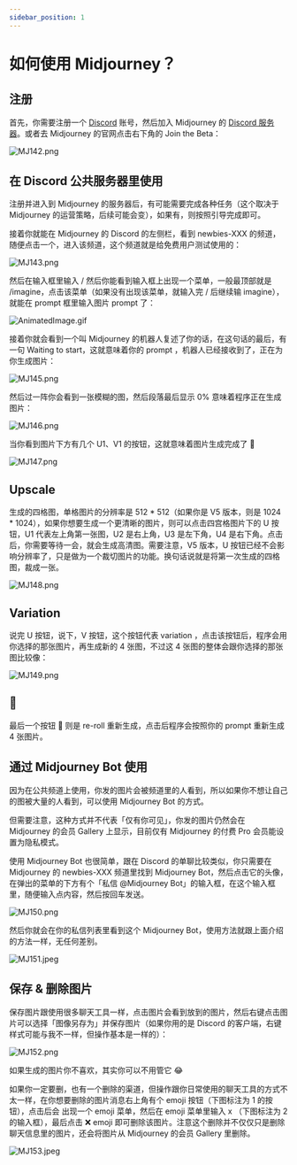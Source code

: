 ```yaml
---
sidebar_position: 1
---
```


# 如何使用 Midjourney？

## 注册

首先，你需要注册一个 [Discord](https://discord.com/) 账号，然后加入 Midjourney 的 [Discord 服务器](https://discord.com/invite/midjourney)。或者去 Midjourney 的官网点击右下角的 Join the Beta：

![MJ142.png](https://res.craft.do/user/full/d845172f-becd-4255-bf79-d722098b2d83/doc/15EA26B6-9B49-4076-B8D8-DFE53ABD52C8/2713C599-85ED-4D8B-AF7A-08AA4ACF9A8D_2/94pqg7166HfEzInRqt9m5xscQmBzyOfs2YtXhphveoMz/MJ142.png)

## 在 Discord 公共服务器里使用

注册并进入到 Midjourney 的服务器后，有可能需要完成各种任务（这个取决于 Midjourney 的运营策略，后续可能会变），如果有，则按照引导完成即可。

接着你就能在 Midjourney 的 Discord 的左侧栏，看到 newbies-XXX 的频道，随便点击一个，进入该频道，这个频道就是给免费用户测试使用的：

![MJ143.png](https://res.craft.do/user/full/d845172f-becd-4255-bf79-d722098b2d83/doc/15EA26B6-9B49-4076-B8D8-DFE53ABD52C8/F52338C7-E938-4794-AF0C-F1C0A37417FE_2/Sx8amdanXunyyfGzhREhRK2ZPGoVPnttmj53QnMYSLgz/MJ143.png)

然后在输入框里输入 / 然后你能看到输入框上出现一个菜单，一般最顶部就是 /imagine，点击该菜单（如果没有出现该菜单，就输入完 / 后继续输 imagine），就能在 prompt 框里输入图片 prompt 了：

![AnimatedImage.gif](https://res.craft.do/user/full/d845172f-becd-4255-bf79-d722098b2d83/doc/15EA26B6-9B49-4076-B8D8-DFE53ABD52C8/A22D313A-92FB-4624-9C71-F4D0EF40E221_2/VAf6rWOwDZZF0l1uW4nAIPshHjtbfIKsyUv9UzJipVkz/AnimatedImage.gif)

接着你就会看到一个叫 Midjourney 的机器人复述了你的话，在这句话的最后，有一句 Waiting to start，这就意味着你的 prompt ，机器人已经接收到了，正在为你生成图片：

![MJ145.png](https://res.craft.do/user/full/d845172f-becd-4255-bf79-d722098b2d83/doc/15EA26B6-9B49-4076-B8D8-DFE53ABD52C8/333ADA85-9FBC-4DD6-80F5-5FDC50A77928_2/qDhO3YpY2yPyySJKpNEyxKA2FNYpUrJUXiOIqXTjZpsz/MJ145.png)

然后过一阵你会看到一张模糊的图，然后段落最后显示 0% 意味着程序正在生成图片：

![MJ146.png](https://res.craft.do/user/full/d845172f-becd-4255-bf79-d722098b2d83/doc/15EA26B6-9B49-4076-B8D8-DFE53ABD52C8/571205D5-2C53-4AEB-8C95-1CE0F3ED8728_2/tNRp0iv8xTZKN6NuNbRpuTHHJegXVsf7sWhLqPJYxeoz/MJ146.png)

当你看到图片下方有几个 U1、V1 的按钮，这就意味着图片生成完成了 🎉

![MJ147.png](https://res.craft.do/user/full/d845172f-becd-4255-bf79-d722098b2d83/doc/15EA26B6-9B49-4076-B8D8-DFE53ABD52C8/67E09828-5682-4906-85EA-FBFE4F0FD59C_2/OPZViXuxj3AukTx43j2eHxKkxL8moT4WogINOaeE91Qz/MJ147.png)

## Upscale

生成的四格图，单格图片的分辨率是 512 * 512（如果你是 V5 版本，则是 1024 * 1024），如果你想要生成一个更清晰的图片，则可以点击四宫格图片下的 U 按钮，U1 代表左上角第一张图，U2 是右上角，U3 是左下角，U4 是右下角。点击后，你需要等待一会，就会生成高清图。需要注意，V5 版本，U 按钮已经不会影响分辨率了，只是做为一个裁切图片的功能。换句话说就是将第一次生成的四格图，裁成一张。

![MJ148.png](https://res.craft.do/user/full/d845172f-becd-4255-bf79-d722098b2d83/doc/15EA26B6-9B49-4076-B8D8-DFE53ABD52C8/E891643A-DD67-4C1C-9FB5-8FEF4DA50FC9_2/UJuYftgS3yVGTxZIy3UxKLUKelvpGyEvEOfTj44FzDAz/MJ148.png)

## Variation

说完 U 按钮，说下，V 按钮，这个按钮代表 variation ，点击该按钮后，程序会用你选择的那张图片，再生成新的 4 张图，不过这 4 张图的整体会跟你选择的那张图比较像：

![MJ149.png](https://res.craft.do/user/full/d845172f-becd-4255-bf79-d722098b2d83/doc/15EA26B6-9B49-4076-B8D8-DFE53ABD52C8/8CAE2F1E-E8F1-4383-B0D6-7601A8992856_2/3OKR7d2bFLa7tYdjIkM0jFmQukrQtgfbw2FjAfTfqz4z/MJ149.png)

## 🔄

最后一个按钮 🔄 则是 re-roll 重新生成，点击后程序会按照你的 prompt 重新生成 4 张图片。

## 通过 Midjourney Bot 使用

因为在公共频道上使用，你发的图片会被频道里的人看到，所以如果你不想让自己的图被大量的人看到，可以使用 Midjourney Bot 的方式。

但需要注意，这种方式并不代表「仅有你可见」，你发的图片仍然会在 Midjourney 的会员 Gallery 上显示，目前仅有 Midjourney 的付费 Pro 会员能设置为隐私模式。

使用 Midjourney Bot 也很简单，跟在 Discord 的单聊比较类似，你只需要在 Midjourney 的 newbies-XXX 频道里找到 Midjourney Bot，然后点击它的头像，在弹出的菜单的下方有个「私信 @Midjourney Bot」的输入框，在这个输入框里，随便输入点内容，然后按回车发送。

![MJ150.png](https://res.craft.do/user/full/d845172f-becd-4255-bf79-d722098b2d83/doc/15EA26B6-9B49-4076-B8D8-DFE53ABD52C8/6468018D-390D-43A4-BB48-3DE52D062628_2/LPXPJJKwFjLyo9EUkq51DHIwXvjrLHiAHVBoYOxzTosz/MJ150.png)

然后你就会在你的私信列表里看到这个 Midjourney Bot，使用方法就跟上面介绍的方法一样，无任何差别。

![MJ151.jpeg](https://res.craft.do/user/full/d845172f-becd-4255-bf79-d722098b2d83/doc/15EA26B6-9B49-4076-B8D8-DFE53ABD52C8/C620E57F-A900-45A8-9B2D-8963AF47A6D2_2/xfikQr7FjZGwAwLOI4vXj4sNxOD63fWHySP3WexKMxMz/MJ151.jpeg)

## 保存 & 删除图片

保存图片跟使用很多聊天工具一样，点击图片会看到放到的图片，然后右键点击图片可以选择「图像另存为」并保存图片（如果你用的是 Discord 的客户端，右键样式可能与我不一样，但操作基本是一样的）：

![MJ152.png](https://res.craft.do/user/full/d845172f-becd-4255-bf79-d722098b2d83/doc/15EA26B6-9B49-4076-B8D8-DFE53ABD52C8/53F3D1F2-2FD4-47BC-A9FE-F7F98AA6220A_2/doMqYmqVYQqm85jxq1sSiDH13ucDZojc7dBMcTUxxyoz/MJ152.png)

如果生成的图片你不喜欢，其实你可以不用管它 😂

如果你一定要删，也有一个删除的渠道，但操作跟你日常使用的聊天工具的方式不太一样，在你想要删除的图片消息右上角有个 emoji 按钮（下图标注为 1 的按钮），点击后会 出现一个 emoji 菜单，然后在 emoji 菜单里输入 x （下图标注为 2 的输入框），最后点击 ❌ emoji 即可删除该图片。注意这个删除并不仅仅只是删除聊天信息里的图片，还会将图片从 Midjourney 的会员 Gallery 里删除。

![MJ153.jpeg](https://res.craft.do/user/full/d845172f-becd-4255-bf79-d722098b2d83/doc/15EA26B6-9B49-4076-B8D8-DFE53ABD52C8/9E01602C-500B-4229-A4E4-F9377A030D28_2/z9VQNhQrHhflCSpT6GInFo89PczuOoi7jdyC4QaCR7oz/MJ153.jpeg)


